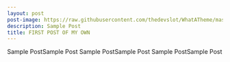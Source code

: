 ```yaml
---
layout: post
post-image: https://raw.githubusercontent.com/thedevslot/WhatATheme/master/assets/images/SamplePost.png?token=AHMQUEPC4IFADOF5VG4QVN26Z64GG
description: Sample Post
title: FIRST POST OF MY OWN
---
```


Sample PostSample Post
Sample PostSample Post
Sample PostSample Post
